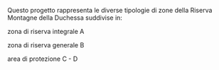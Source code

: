 Questo progetto rappresenta le diverse tipologie di zone della Riserva Montagne della Duchessa suddivise in:

zona di riserva integrale A

zona di riserva generale B

area di protezione C - D
